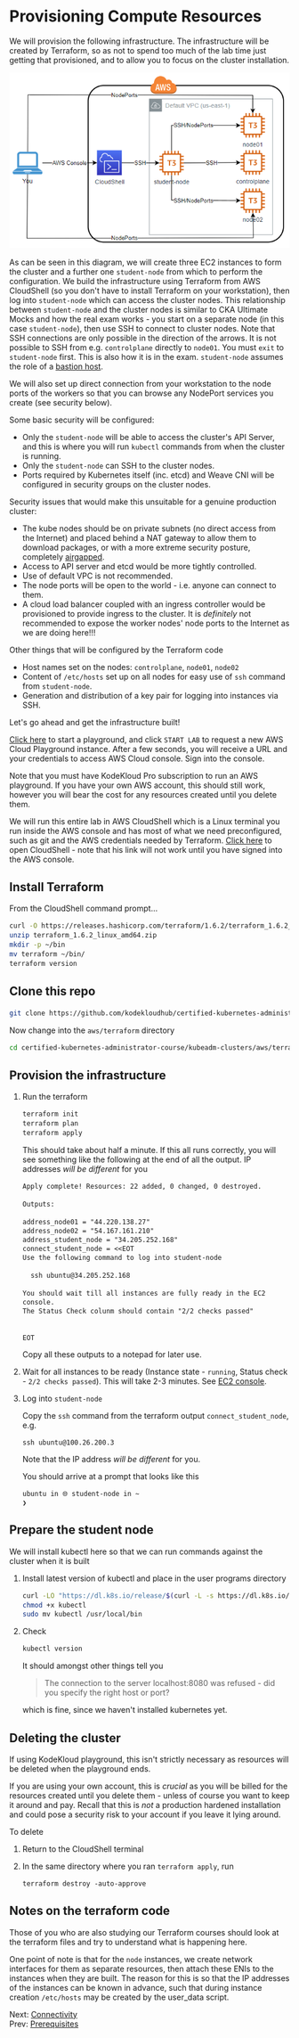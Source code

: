 # Provisioning Compute Resources

We will provision the following infrastructure. The infrastructure will be created by Terraform, so as not to spend too much of the lab time just getting that provisioned, and to allow you to focus on the cluster installation.

![Infra](../images/kubeadm-aws-architecture.png)


As can be seen in this diagram, we will create three EC2 instances to form the cluster and a further one `student-node` from which to perform the configuration. We build the infrastructure using Terraform from AWS CloudShell (so you don't have to install Terraform on your workstation), then log into `student-node` which can access the cluster nodes. This relationship between `student-node` and the cluster nodes is similar to CKA Ultimate Mocks and how the real exam works - you start on a separate node (in this case `student-node`), then use SSH to connect to cluster nodes. Note that SSH connections are only possible in the direction of the arrows. It is not possible to SSH from e.g. `controlplane` directly to `node01`. You must `exit` to `student-node` first. This is also how it is in the exam. `student-node` assumes the role of a [bastion host](https://en.wikipedia.org/wiki/Bastion_host).

We will also set up direct connection from your workstation to the node ports of the workers so that you can browse any NodePort services you create (see security below).

Some basic security will be configured:

* Only the `student-node` will be able to access the cluster's API Server, and this is where you will run `kubectl` commands from when the cluster is running.
* Only the `student-node` can SSH to the cluster nodes.
* Ports required by Kubernetes itself (inc. etcd) and Weave CNI will be configured in security groups on the cluster nodes.

Security issues that would make this unsuitable for a genuine production cluster:

* The kube nodes should be on private subnets (no direct access from the Internet) and placed behind a NAT gateway to allow them to download packages, or with a more extreme security posture, completely [airgapped](https://en.wikipedia.org/wiki/Air_gap_(networking)).
* Access to API server and etcd would be more tightly controlled.
* Use of default VPC is not recommended.
* The node ports will be open to the world - i.e. anyone can connect to them.
* A cloud load balancer coupled with an ingress controller would be provisioned to provide ingress to the cluster. It is _definitely_ not recommended to expose the worker nodes' node ports to the Internet as we are doing here!!!

Other things that will be configured by the Terraform code
* Host names set on the nodes: `controlplane`, `node01`, `node02`
* Content of `/etc/hosts` set up on all nodes for easy use of `ssh` command from `student-node`.
* Generation and distribution of a key pair for logging into instances via SSH.

Let's go ahead and get the infrastructure built!

[Click here](https://kodekloud.com/topic/playground-aws/) to start a playground, and click `START LAB` to request a new AWS Cloud Playground instance. After a few seconds, you will receive a URL and your credentials to access AWS Cloud console. Sign into the console.

Note that you must have KodeKloud Pro subscription to run an AWS playground. If you have your own AWS account, this should still work, however you will bear the cost for any resources created until you delete them.

We will run this entire lab in AWS CloudShell which is a Linux terminal you run inside the AWS console and has most of what we need preconfigured, such as git and the AWS credentials needed by Terraform. [Click here](https://us-east-1.console.aws.amazon.com/cloudshell/home?region=us-east-1) to open CloudShell - note that his link will not work until you have signed into the AWS console.


## Install Terraform

From the CloudShell command prompt...

```bash
curl -O https://releases.hashicorp.com/terraform/1.6.2/terraform_1.6.2_linux_amd64.zip
unzip terraform_1.6.2_linux_amd64.zip
mkdir -p ~/bin
mv terraform ~/bin/
terraform version
```

## Clone this repo

```bash
git clone https://github.com/kodekloudhub/certified-kubernetes-administrator-course.git
```

Now change into the `aws/terraform` directory

```bash
cd certified-kubernetes-administrator-course/kubeadm-clusters/aws/terraform
```

## Provision the infrastructure

1. Run the terraform

    ```bash
    terraform init
    terraform plan
    terraform apply
    ```

    This should take about half a minute. If this all runs correctly, you will see something like the following at the end of all the output. IP addresses _will be different_ for you

    ```
    Apply complete! Resources: 22 added, 0 changed, 0 destroyed.

    Outputs:

    address_node01 = "44.220.138.27"
    address_node02 = "54.167.161.210"
    address_student_node = "34.205.252.168"
    connect_student_node = <<EOT
    Use the following command to log into student-node

      ssh ubuntu@34.205.252.168

    You should wait till all instances are fully ready in the EC2 console.
    The Status Check colunm should contain "2/2 checks passed"


    EOT
    ```

    Copy all these outputs to a notepad for later use.

1. Wait for all instances to be ready (Instance state - `running`, Status check - `2/2 checks passed`). This will take 2-3 minutes. See [EC2 console](https://us-east-1.console.aws.amazon.com/ec2/home?region=us-east-1#Instances:instanceState=running).

1. Log into `student-node`

    Copy the `ssh` command from the terraform output `connect_student_node`, e.g.

    ```
    ssh ubuntu@100.26.200.3
    ```

    Note that the IP address _will be different_ for you.

    You should arrive at a prompt that looks like this

    ```
    ubuntu in 🌐 student-node in ~
    ❯
    ```

## Prepare the student node

We will install kubectl here so that we can run commands against the cluster when it is built

1. Install latest version of kubectl and place in the user programs directory
    ```bash
    curl -LO "https://dl.k8s.io/release/$(curl -L -s https://dl.k8s.io/release/stable.txt)/bin/linux/amd64/kubectl"
    chmod +x kubectl
    sudo mv kubectl /usr/local/bin
    ```

1. Check

    ```bash
    kubectl version
    ```

    It should amongst other things tell you

    > The connection to the server localhost:8080 was refused - did you specify the right host or port?

    which is fine, since we haven't installed kubernetes yet.

## Deleting the cluster

If using KodeKloud playground, this isn't strictly necessary as resources will be deleted when the playground ends.

If you are using your own account, this is *crucial* as you will be billed for the resources created until you delete them - unless of course you want to keep it around and pay. Recall that this is *not* a production hardened installation and could pose a security risk to your account if you leave it lying around.

To delete

1. Return to the CloudShell terminal
1. In the same directory where you ran `terraform apply`, run

    ```
    terraform destroy -auto-approve
    ```

## Notes on the terraform code

Those of you who are also studying our Terraform courses should look at the terraform files and try to understand what is happening here.

One point of note is that for the `node` instances, we create network interfaces for them as separate resources, then attach these ENIs to the instances when they are built. The reason for this is so that the IP addresses of the instances can be known in advance, such that during instance creation `/etc/hosts` may be created by the user_data script.


Next: [Connectivity](./03-connectivity.md)<br/>
Prev: [Prerequisites](./01-prerequisites.md)
